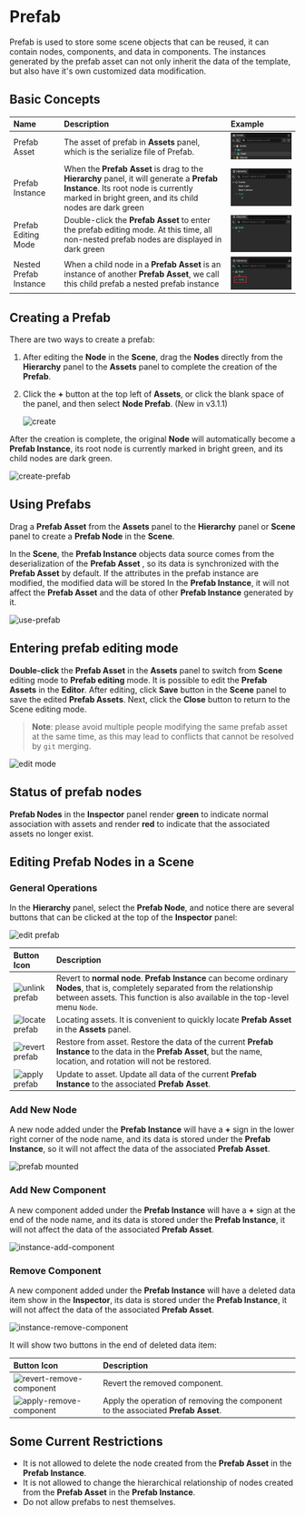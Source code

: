 # Prefab

Prefab is used to store some scene objects that can be reused, it can contain nodes, components, and data in components. The instances generated by the prefab asset can not only inherit the data of the template, but also have it's own customized data modification.

## Basic Concepts

| Name | Description | Example |
| :--- | :--- | :--- |
| Prefab Asset           | The asset of prefab in __Assets__ panel, which is the serialize file of Prefab.| ![prefab asset](prefab/prefab-asset.png) |
| Prefab Instance        | When the __Prefab Asset__ is drag to the __Hierarchy__ panel, it will generate a __Prefab Instance__. Its root node is currently marked in bright green, and its child nodes are dark green | ![prefab instance](prefab/prefab-instance.png) |
| Prefab Editing Mode    | Double-click the __Prefab Asset__ to enter the prefab editing mode. At this time, all non-nested prefab nodes are displayed in dark green | ![prefab edit mode](prefab/prefab-edit-mode.png) |
| Nested Prefab Instance | When a child node in a __Prefab Asset__ is an instance of another __Prefab Asset__, we call this child prefab a nested prefab instance | ![nested-prefab](prefab/nested-prefab.png) |

## Creating a Prefab

There are two ways to create a prefab:

1. After editing the __Node__ in the __Scene__, drag the __Nodes__ directly from the __Hierarchy__ panel to the __Assets__ panel to complete the creation of the __Prefab__.

2. Click the **+** button at the top left of __Assets__, or click the blank space of the panel, and then select __Node Prefab__. (New in v3.1.1)

    ![create](prefab/create.png)

After the creation is complete, the original __Node__ will automatically become a __Prefab Instance__, its root node is currently marked in bright green, and its child nodes are dark green.

![create-prefab](prefab/create-prefab.gif)

## Using Prefabs

Drag a __Prefab Asset__ from the __Assets__ panel to the __Hierarchy__ panel or __Scene__ panel to create a __Prefab Node__ in the __Scene__.

In the __Scene__, the __Prefab Instance__ objects data source comes from the deserialization of the __Prefab Asset__ , so its data is synchronized with the __Prefab Asset__ by default. If the attributes in the prefab instance are modified, the modified data will be stored In the __Prefab Instance__, it will not affect the __Prefab Asset__ and the data of other __Prefab Instance__ generated by it.

![use-prefab](prefab/use-prefab.gif)

## Entering prefab editing mode

__Double-click__ the __Prefab Asset__ in the __Assets__ panel to switch from __Scene__ editing mode to __Prefab editing__ mode. It is possible to edit the __Prefab Assets__ in the __Editor__. After editing, click __Save__ button in the __Scene__ panel to save the edited __Prefab Assets__. Next, click the __Close__ button to return to the Scene editing mode.

> __Note__: please avoid multiple people modifying the same prefab asset at the same time, as this may lead to conflicts that cannot be resolved by `git` merging.

![edit mode](prefab/prefab-edit-mode.gif)

## Status of prefab nodes

__Prefab Nodes__ in the __Inspector__ panel render __green__ to indicate normal association with assets and render __red__ to indicate that the associated assets no longer exist.

## Editing Prefab Nodes in a Scene

### General Operations

In the __Hierarchy__ panel, select the __Prefab Node__, and notice there are several buttons that can be clicked at the top of the __Inspector__ panel:

![edit prefab](prefab/edit-prefab.png)

| Button Icon | Description |
| :--- | :--- |
| ![unlink prefab](prefab/unlink-prefab-button.png) | Revert to __normal node__. __Prefab Instance__ can become ordinary __Nodes__, that is, completely separated from the relationship between assets. This function is also available in the top-level menu `Node`. |
| ![locate prefab](prefab/locate-prefab-button.png) | Locating assets. It is convenient to quickly locate __Prefab Asset__ in the __Assets__ panel. |
| ![revert prefab](prefab/revert-prefab-button.png) | Restore from asset. Restore the data of the current __Prefab Instance__ to the data in the __Prefab Asset__, but the name, location, and rotation will not be restored. |
| ![apply prefab](prefab/apply-prefab-button.png)   | Update to asset. Update all data of the current __Prefab Instance__ to the associated __Prefab Asset__. |

### Add New Node

A new node added under the __Prefab Instance__ will have a __+__ sign in the lower right corner of the node name, and its data is stored under the __Prefab Instance__, so it will not affect the data of the associated __Prefab Asset__.

![prefab mounted](prefab/prefab-mounted-children.png)

### Add New Component

A new component added under the __Prefab Instance__ will have a **+** sign at the end of the node name, and its data is stored under the __Prefab Instance__, it will not affect the data of the associated __Prefab Asset__.

![instance-add-component](prefab/instance-add-component.png)

### Remove Component

A new component added under the __Prefab Instance__ will have a deleted data item show in the __Inspector__, its data is stored under the __Prefab Instance__, it will not affect the data of the associated __Prefab Asset__.

![instance-remove-component](prefab/instance-remove-component.png)

It will show two buttons in the end of deleted data item:

Button Icon | Description
:--- | :---
![revert-remove-component](prefab/revert-remove-component.png) | Revert the removed component.
![apply-remove-component](prefab/apply-remove-component.png)   | Apply the operation of removing the component to the associated __Prefab Asset__.

## Some Current Restrictions

- It is not allowed to delete the node created from the __Prefab Asset__ in the __Prefab Instance__.
- It is not allowed to change the hierarchical relationship of nodes created from the __Prefab Asset__ in the __Prefab Instance__.
- Do not allow prefabs to nest themselves.
